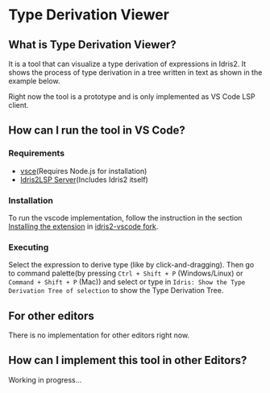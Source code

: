 # Type Derivation Viewer

## What is Type Derivation Viewer?
It is a tool that can visualize a type derivation of expressions in Idris2.
It shows the process of type derivation in a tree written in text as shown in the example below.

Right now the tool is a prototype and is only implemented as VS Code LSP client.

## How can I run the tool in VS Code?
### Requirements
- [vsce](https://code.visualstudio.com/api/working-with-extensions/publishing-extension#vsce)(Requires Node.js for installation)
- [Idris2LSP Server](https://github.com/idris-community/idris2-lsp)(Includes Idris2 itself)

### Installation
To run the vscode implementation, follow the instruction in the section [Installing the extension](https://github.com/pacillus/idris2-lsp-vscode?tab=readme-ov-file#installing-the-extension) in [idris2-vscode fork](https://github.com/pacillus/idris2-lsp-vscode).

### Executing
Select the expression to derive type (like by click-and-dragging).
Then go to command palette(by pressing `Ctrl + Shift + P` (Windows/Linux) or `Command + Shift + P` (Mac)) and select or type in `Idris: Show the Type Derivation Tree of selection` to show the Type Derivation Tree.

## For other editors
There is no implementation for other editors right now.

## How can I implement this tool in other Editors?
Working in progress...